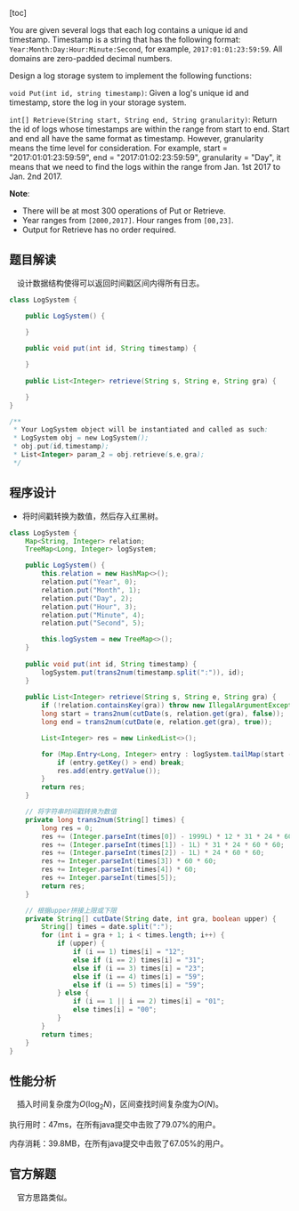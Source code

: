 [toc]

You are given several logs that each log contains a unique id and timestamp. Timestamp is a string that has the following format: `Year:Month:Day:Hour:Minute:Second`, for example, `2017:01:01:23:59:59`. All domains are zero-padded decimal numbers.

Design a log storage system to implement the following functions:

`void Put(int id, string timestamp)`: Given a log's unique id and timestamp, store the log in your storage system.

`int[] Retrieve(String start, String end, String granularity)`: Return the id of logs whose timestamps are within the range from start to end. Start and end all have the same format as timestamp. However, granularity means the time level for consideration. For example, start = "2017:01:01:23:59:59", end = "2017:01:02:23:59:59", granularity = "Day", it means that we need to find the logs within the range from Jan. 1st 2017 to Jan. 2nd 2017.



**Note**:

* There will be at most $300$ operations of Put or Retrieve.
* Year ranges from `[2000,2017]`. Hour ranges from `[00,23]`.
* Output for Retrieve has no order required.



## 题目解读

&emsp;设计数据结构使得可以返回时间戳区间内得所有日志。

```java
class LogSystem {

    public LogSystem() {

    }
    
    public void put(int id, String timestamp) {

    }
    
    public List<Integer> retrieve(String s, String e, String gra) {

    }
}

/**
 * Your LogSystem object will be instantiated and called as such:
 * LogSystem obj = new LogSystem();
 * obj.put(id,timestamp);
 * List<Integer> param_2 = obj.retrieve(s,e,gra);
 */
```

## 程序设计

* 将时间戳转换为数值，然后存入红黑树。

```java
class LogSystem {
    Map<String, Integer> relation;
    TreeMap<Long, Integer> logSystem;

    public LogSystem() {
        this.relation = new HashMap<>();
        relation.put("Year", 0);
        relation.put("Month", 1);
        relation.put("Day", 2);
        relation.put("Hour", 3);
        relation.put("Minute", 4);
        relation.put("Second", 5);

        this.logSystem = new TreeMap<>();
    }
    
    public void put(int id, String timestamp) {
        logSystem.put(trans2num(timestamp.split(":")), id);
    }
    
    public List<Integer> retrieve(String s, String e, String gra) {
        if (!relation.containsKey(gra)) throw new IllegalArgumentException("invalid param");
        long start = trans2num(cutDate(s, relation.get(gra), false));
        long end = trans2num(cutDate(e, relation.get(gra), true));

        List<Integer> res = new LinkedList<>();

        for (Map.Entry<Long, Integer> entry : logSystem.tailMap(start - 1).entrySet()) {
            if (entry.getKey() > end) break;
            res.add(entry.getValue());
        }
        return res;
    }

    // 将字符串时间戳转换为数值
    private long trans2num(String[] times) {
        long res = 0;
        res += (Integer.parseInt(times[0]) - 1999L) * 12 * 31 * 24 * 60 * 60;
        res += (Integer.parseInt(times[1]) - 1L) * 31 * 24 * 60 * 60;
        res += (Integer.parseInt(times[2]) - 1L) * 24 * 60 * 60;
        res += Integer.parseInt(times[3]) * 60 * 60;
        res += Integer.parseInt(times[4]) * 60;
        res += Integer.parseInt(times[5]);
        return res;
    }

    // 根据upper拼接上限或下限
    private String[] cutDate(String date, int gra, boolean upper) {
        String[] times = date.split(":");
        for (int i = gra + 1; i < times.length; i++) {
            if (upper) {
                if (i == 1) times[i] = "12";
                else if (i == 2) times[i] = "31";
                else if (i == 3) times[i] = "23";
                else if (i == 4) times[i] = "59";
                else if (i == 5) times[i] = "59";
            } else {
                if (i == 1 || i == 2) times[i] = "01";
                else times[i] = "00";
            }
        }
        return times;
    }
}
```

## 性能分析

&emsp;插入时间复杂度为$O(\log_2N)$，区间查找时间复杂度为$O(N)$。

执行用时：47ms，在所有java提交中击败了79.07%的用户。

内存消耗：39.8MB，在所有java提交中击败了67.05%的用户。

## 官方解题

&emsp;官方思路类似。